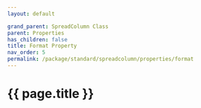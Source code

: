 ```yaml
---
layout: default

grand_parent: SpreadColumn Class
parent: Properties
has_children: false
title: Format Property
nav_order: 5
permalink: /package/standard/spreadcolumn/properties/format
---
```

# {{ page.title }}
